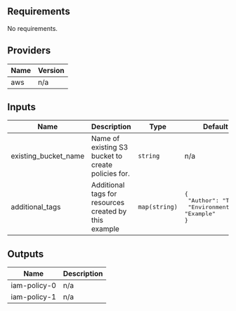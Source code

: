 <!-- BEGINNING OF PRE-COMMIT-TERRAFORM DOCS HOOK -->
## Requirements

No requirements.

## Providers

| Name | Version |
|------|---------|
| aws | n/a |

## Inputs

| Name | Description | Type | Default | Required |
|------|-------------|------|---------|:--------:|
| existing\_bucket\_name | Name of existing S3 bucket to create policies for. | `string` | n/a | yes |
| additional\_tags | Additional tags for resources created by this example | `map(string)` | <pre>{<br>  "Author": "Tamr",<br>  "Environment": "Example"<br>}</pre> | no |

## Outputs

| Name | Description |
|------|-------------|
| iam-policy-0 | n/a |
| iam-policy-1 | n/a |

<!-- END OF PRE-COMMIT-TERRAFORM DOCS HOOK -->
